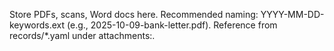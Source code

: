 Store PDFs, scans, Word docs here.
Recommended naming: YYYY-MM-DD-keywords.ext (e.g., 2025-10-09-bank-letter.pdf).
Reference from records/*.yaml under attachments:.

